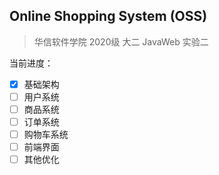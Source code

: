 ## Online Shopping System (OSS)

> 华信软件学院 2020级 大二 JavaWeb 实验二

当前进度：

- [x] 基础架构
- [ ] 用户系统
- [ ] 商品系统
- [ ] 订单系统
- [ ] 购物车系统
- [ ] 前端界面
- [ ] 其他优化
